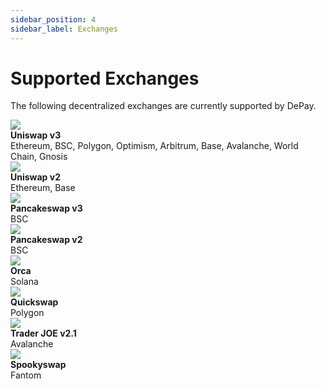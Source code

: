 ```yaml
---
sidebar_position: 4
sidebar_label: Exchanges
---
```


# Supported Exchanges

The following decentralized exchanges are currently supported by DePay.

<div className="col-12 col-md-6 pt-4">

  <div className="pb-1 pt-4">
    <div className="d-flex">
      <div className="text-center position-relative pe-2" style={{width: "2.3rem"}}>
        <img style={{ width: '1.8rem', height: '1.8rem', position: 'relative', top: '0.1rem' }} src="/docs/img/exchanges/uniswap.svg"/>
      </div>
      <div className="ps-3">
        <div className="text-light"><strong>Uniswap v3</strong></div>
        <div className="text-light">Ethereum, BSC, Polygon, Optimism, Arbitrum, Base, Avalanche, World Chain, Gnosis</div>
      </div>
    </div>
  </div>

  <div className="pb-1 pt-4">
    <div className="d-flex">
      <div className="text-center position-relative pe-2" style={{width: "2.3rem"}}>
        <img style={{ width: '1.8rem', height: '1.8rem', position: 'relative', top: '0.1rem' }} src="/docs/img/exchanges/uniswap.svg"/>
      </div>
      <div className="ps-3">
        <div className="text-light"><strong>Uniswap v2</strong></div>
        <div className="text-light">Ethereum, Base</div>
      </div>
    </div>
  </div>

  <div className="pb-1 pt-4">
    <div className="d-flex">
      <div className="text-center position-relative pe-2" style={{width: "2.3rem"}}>
        <img style={{ width: '1.8rem', height: '1.8rem', position: 'relative', top: '0.1rem' }} src="/docs/img/exchanges/pancakeswap.svg"/>
      </div>
      <div className="ps-3">
        <div className="text-light"><strong>Pancakeswap v3</strong></div>
        <div className="text-light">BSC</div>
      </div>
    </div>
  </div>

  <div className="pb-1 pt-4">
    <div className="d-flex">
      <div className="text-center position-relative pe-2" style={{width: "2.3rem"}}>
        <img style={{ width: '1.8rem', height: '1.8rem', position: 'relative', top: '0.1rem' }} src="/docs/img/exchanges/pancakeswap.svg"/>
      </div>
      <div className="ps-3">
        <div className="text-light"><strong>Pancakeswap v2</strong></div>
        <div className="text-light">BSC</div>
      </div>
    </div>
  </div>

  <div className="pb-1 pt-4">
    <div className="d-flex">
      <div className="text-center position-relative pe-2" style={{width: "2.3rem"}}>
        <img style={{ width: '1.8rem', height: '1.8rem', position: 'relative', top: '0.1rem' }} src="/docs/img/exchanges/orca.svg"/>
      </div>
      <div className="ps-3">
        <div className="text-light"><strong>Orca</strong></div>
        <div className="text-light">Solana</div>
      </div>
    </div>
  </div>

  <div className="pb-1 pt-4">
    <div className="d-flex">
      <div className="text-center position-relative pe-2" style={{width: "2.3rem"}}>
        <img style={{ width: '1.8rem', height: '1.8rem', position: 'relative', top: '0.1rem' }} src="/docs/img/exchanges/quickswap.svg"/>
      </div>
      <div className="ps-3">
        <div className="text-light"><strong>Quickswap</strong></div>
        <div className="text-light">Polygon</div>
      </div>
    </div>
  </div>

  <div className="pb-1 pt-4">
    <div className="d-flex">
      <div className="text-center position-relative pe-2" style={{width: "2.3rem"}}>
        <img style={{ width: '1.8rem', height: '1.8rem', position: 'relative', top: '0.1rem' }} src="/docs/img/exchanges/traderjoe.svg"/>
      </div>
      <div className="ps-3">
        <div className="text-light"><strong>Trader JOE v2.1</strong></div>
        <div className="text-light">Avalanche</div>
      </div>
    </div>
  </div>

  <div className="pb-1 pt-4">
    <div className="d-flex">
      <div className="text-center position-relative pe-2" style={{width: "2.3rem"}}>
        <img style={{ width: '1.8rem', height: '1.8rem', position: 'relative', top: '0.1rem' }} src="/docs/img/exchanges/spookyswap.svg"/>
      </div>
      <div className="ps-3">
        <div className="text-light"><strong>Spookyswap</strong></div>
        <div className="text-light">Fantom</div>
      </div>
    </div>
  </div>

</div>
